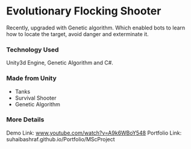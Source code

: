 # Evolutionary Flocking Shooter
Recently, upgraded with Genetic algorithm. Which enabled bots to learn how to locate the target, avoid danger and exterminate it. 

### Technology Used
Unity3d Engine, Genetic Algorithm and C#.

### Made from Unity
 *  Tanks
 *  Survival Shooter
 *  Genetic Algorithm
 
### More Details
Demo Link: www.youtube.com/watch?v=A9k6WBoY548
Portfolio Link: suhaibashraf.github.io/Portfolio/MScProject
